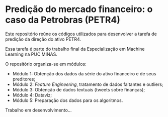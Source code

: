 # Predição do mercado financeiro: o caso da Petrobras (PETR4)



Este repositório reúne os códigos utilizados para desenvolver a tarefa de predição da direção do ativo PETR4.

Essa tarefa é parte do trabalho final da Especialização em Machine Learning na PUC MINAS.

O repositório organiza-se em módulos:

- Módulo 1: Obtenção dos dados da série do ativo financeiro e de seus preditores;
- Módulo 2: *Feature Engineering*, tratamento de dados faltantes e outliers;
- Módulo 3: Obtenção de dados textuais (tweets sobre finanças);
- Módulo 4: Dataviz;
- Módulo 5: Preparação dos dados para os algoritmos.



Trabalho em desenvolvimento...
